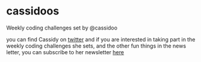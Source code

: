 # cassidoos
Weekly coding challenges set by @cassidoo

you can find Cassidy on [twitter](https://twitter.com/cassidoo) and if you are interested in taking part in the weekly coding challenges she sets, and the other fun things in the news letter, you can subscribe to her newsletter [here](https://click.pstmrk.it/2sm/cassidoo.co%2Fnewsletter%2F/_IJZBSsN/bP1H/1kVQb7Ntq-/ODJlZGFkYzktZjYzNi00NzUyLWE2MWMtNzIzMmQ1MmMyMDc4)
